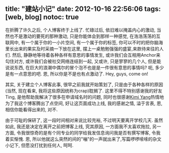 title: "建站小记"
date: 2012-10-16 22:56:06
tags: [web, blog]
notoc: true
---

在折腾了许久之后, 个人博客终于上线了. 忙碌过后, 依旧难以掩盖内心的激动, 当然也不是激动的要死的那种激动, 只是你能体会到那样一种感觉, 在浩浩荡荡的互联网中, 有一个属于你的一小片空间,  有一个属于你的标签, 你可以不时的把你脑海里长出来的果实及时采摘一下放在这里, 摆上一桌勉勉强强的盛宴,来款待来往的人们. 然后, 静静地等待着各种各样有意思的事情发生, 或许我们会互相用Anchor来勾住对方, 或许我们会被社交网络连结到一起, 又或许, 只是寥寥的几个人, 但是能说说东西, 在巨大的浪潮中偶尔的冒个泡不也是是一件很有意思的事情吗? 呃, 多少是有一点意思的吧. 恩, 所以你是不是也有点激动了. Hey, guys, come on!

其实, 关于建立个人博客此事, 很早之前我就开始策划了, 只是由于各种各样的原因(当然, 现在看来, 我将这些原因统称为crap)耽搁了. 这里不得不特别感谢我的好友Ting, 是他帮助我解决了很多在申请域名时的问题, 同时也很感谢[Kimi Yang](http://ikimi.net)热情地为了我这个博客腾出了点空间, 好让这页面成功上线, 我的感谢之情, 溢于言表, 恩, 相信你能看得出来的, 对不.

由于可耻的保研了, 这一段时间相对来说比较充裕, 不过明天要离开学校几天. 虽然如此, 我还是决定在离开之前把博客上线, 究其原因, 一方面我不太喜欢拖拉, 另一方面, 令我很惊奇的是有个同专业的同学给我发信息询问我是否有撰写博客, 令我着实惭愧. 恩, 所以他就这么突然的间的"嘣"的一声就出来了,写篇啰啰嗦嗦的杂文小记下, 但愿没打扰到任何人, 呵呵.